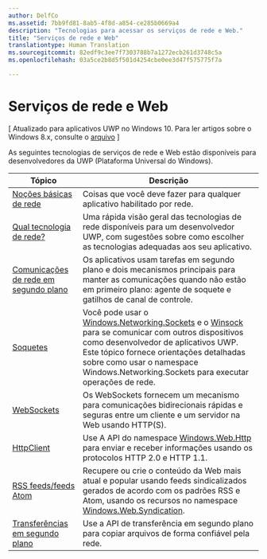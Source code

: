 ```yaml
---
author: DelfCo
ms.assetid: 7bb9fd81-8ab5-4f8d-a854-ce285b0669a4
description: "Tecnologias para acessar os serviços de rede e Web."
title: "Serviços de rede e Web"
translationtype: Human Translation
ms.sourcegitcommit: 82edf9c3ee7f7303788b7a1272ecb261d3748c5a
ms.openlocfilehash: 03a5ce2b8d5f501d4254cbe0ee3d47f575775f7a

---
```


# Serviços de rede e Web

\[ Atualizado para aplicativos UWP no Windows 10. Para ler artigos sobre o Windows 8.x, consulte o [arquivo](http://go.microsoft.com/fwlink/p/?linkid=619132) \]

As seguintes tecnologias de serviços de rede e Web estão disponíveis para desenvolvedores da UWP (Plataforma Universal do Windows).

| Tópico                                                                                   | Descrição                                                                      |
|-----------------------------------------------------------------------------------------|----------------------------------------------------------------------------------|
| [Noções básicas de rede](networking-basics.md)                                               | Coisas que você deve fazer para qualquer aplicativo habilitado por rede.                     |
| [Qual tecnologia de rede?](which-networking-technology.md)                          | Uma rápida visão geral das tecnologias de rede disponíveis para um desenvolvedor UWP, com sugestões sobre como escolher as tecnologias adequadas aos seu aplicativo.               |
| [Comunicações de rede em segundo plano](network-communications-in-the-background.md) | Os aplicativos usam tarefas em segundo plano e dois mecanismos principais para manter as comunicações quando não estão em primeiro plano: agente de soquete e gatilhos de canal de controle.                  |
| [Soquetes](sockets.md)                                                                   | Você pode usar o [Windows.Networking.Sockets](https://msdn.microsoft.com/library/windows/apps/xaml/windows.networking.sockets.aspx) e o [Winsock](https://msdn.microsoft.com/library/windows/desktop/ms737523) para se comunicar com outros dispositivos como desenvolvedor de aplicativos UWP. Este tópico fornece orientações detalhadas sobre como usar o namespace Windows.Networking.Sockets para executar operações de rede. |
| [WebSockets](websockets.md)                                                             | Os WebSockets fornecem um mecanismo para comunicações bidirecionais rápidas e seguras entre um cliente e um servidor na Web usando HTTP(S).                 |
| [HttpClient](httpclient.md)                                                             | Use A API do namespace [Windows.Web.Http](https://msdn.microsoft.com/library/windows/apps/dn279692) para enviar e receber informações usando os protocolos HTTP 2.0 e HTTP 1.1.             |
| [RSS feeds/feeds Atom](web-feeds.md)                                                          | Recupere ou crie o conteúdo da Web mais atual e popular usando feeds sindicalizados gerados de acordo com os padrões RSS e Atom, usando os recursos no namespace [Windows.Web.Syndication](https://msdn.microsoft.com/library/windows/apps/br243632).                   |
| [Transferências em segundo plano](background-transfers.md)                                         | Use a API de transferência em segundo plano para copiar arquivos de forma confiável pela rede.           |



<!--HONumber=Aug16_HO5-->


